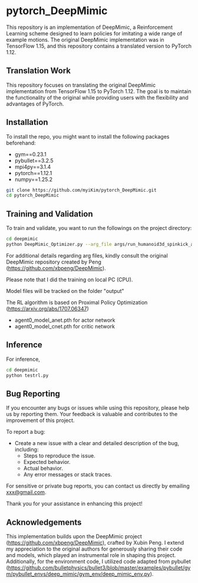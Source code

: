 # pytorch_DeepMimic

This repository is an implementation of DeepMimic, a Reinforcement Learning scheme designed to learn policies for imitating a wide range of example motions. The original DeepMimic implementation was in TensorFlow 1.15, and this repository contains a translated version to PyTorch 1.12.

## Translation Work

This repository focuses on translating the original DeepMimic implementation from TensorFlow 1.15 to PyTorch 1.12. The goal is to maintain the functionality of the original while providing users with the flexibility and advantages of PyTorch.


## Installation

To install the repo, you might want to install the following packages beforehand:

- gym==0.23.1
- pybullet==3.2.5
- mpi4py==3.1.4
- pytorch==1.12.1
- numpy==1.25.2

```bash
git clone https://github.com/myiKim/pytorch_DeepMimic.git
cd pytorch_DeepMimic
```

## Training and Validation

To train and validate, you want to run the followings on the project directory:

```bash
cd deepmimic
python DeepMimic_Optimizer.py --arg_file args/run_humanoid3d_spinkick_args.txt
```

For additional details regarding arg files, kindly consult the original DeepMimic repository created by Peng (https://github.com/xbpeng/DeepMimic).

Please note that I did the training on local PC (CPU).

Model files will be tracked on the folder "output" 

The RL algorithm is based on Proximal Policy Optimization (https://arxiv.org/abs/1707.06347)
- agent0_model_anet.pth for actor network
- agent0_model_cnet.pth for critic network


## Inference
For inference, 

```bash
cd deepmimic
python testrl.py
```


## Bug Reporting

If you encounter any bugs or issues while using this repository, please help us by reporting them. Your feedback is valuable and contributes to the improvement of this project.

To report a bug:

- Create a new issue with a clear and detailed description of the bug, including:
  - Steps to reproduce the issue.
  - Expected behavior.
  - Actual behavior.
  - Any error messages or stack traces.

For sensitive or private bug reports, you can contact us directly by emailing xxx@gmail.com.

Thank you for your assistance in enhancing this project!


## Acknowledgements
This implementation builds upon the DeepMimic project (https://github.com/xbpeng/DeepMimic), crafted by Xubin Peng. I extend my appreciation to the original authors for generously sharing their code and models, which played an instrumental role in shaping this project. Additionally, for the environment code, I utilized code adapted from pybullet (https://github.com/bulletphysics/bullet3/blob/master/examples/pybullet/gym/pybullet_envs/deep_mimic/gym_env/deep_mimic_env.py).
